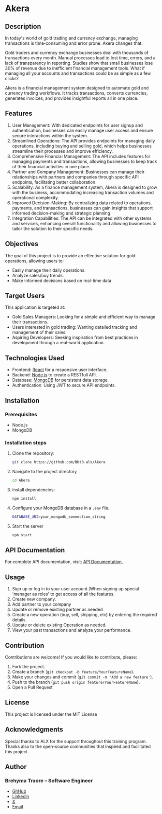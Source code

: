 # Akera 

## Description
In today's world of gold trading and currency exchange, managing transactions is time-consuming and error prone. Akera changes that.

Gold traders and currency exchange businesses deal with thousands of transactions every month. Manual processes lead to lost time, errors, and a lack of transparency in reporting.
Studies show that small businesses lose 30% of revenue due to inefficient financial management tools.
What if managing all your accounts and transactions could be as simple as a few clicks?

Akera is a financial management system designed to automate gold and currency trading workflows. It tracks transactions, converts currencies, generates invoices, and provides insightful reports all in one place.

## Features
1. User Management: With dedicated endpoints for user signup and authentication, businesses can easily manage user access and ensure secure interactions within the system.
2. Streamlined Operations: The API provides endpoints for managing daily operations, including buying and selling gold, which helps businesses streamline their processes and improve efficiency.
3. Comprehensive Financial Management: The API includes features for managing payments and transactions, allowing businesses to keep track of their financial activities in one place.
4. Partner and Company Management: Businesses can manage their relationships with partners and companies through specific API endpoints, facilitating better collaboration.
5. Scalability: As a finance management system, Akera is designed to grow with the business, accommodating increasing transaction volumes and operational complexity.
6. Improved Decision-Making: By centralizing data related to operations, payments, and transactions, businesses can gain insights that support informed decision-making and strategic planning.
7. Integration Capabilities: The API can be integrated with other systems and services, enhancing overall functionality and allowing businesses to tailor the solution to their specific needs.

## Objectives
The goal of this project is to provide an effective solution for gold operations, allowing users to:
- Easily manage their daily operations.
- Analyze sales/buy trends.
- Make informed decisions based on real-time data.

## Target Users
This application is targeted at:
- Gold Sales Managers: Looking for a simple and efficient way to manage their transactions.
- Users interested in gold trading: Wanting detailed tracking and management of their sales.
- Aspiring Developers: Seeking inspiration from best practices in development through a real-world application.

## Technologies Used
- Frontend: [React](https://reactjs.org/) for a responsive user interface.
- Backend: [Node.js](https://expressjs.com/) to create a RESTfull API.
- Database: [MongoDB](https://www.mongodb.com/) for persistent data storage.
- Authentication: Using JWT to secure API endpoints.

## Installation
### Prerequisites
- Node.js
- MongoDB

### Installation steps
1. Clone the repository:
   ```bash
   git clone https://github.com/Bbt3-alx/Akera
   ```
2. Navigate to the project directory
   ```bash
   cd Akera
   ```
3. Install dependencies:
   ```bash
   npm install
   ```
4. Configure your MongoDB database in a `.env` file.
   ```bash
   DATABASE_URI=your_mongodb_connection_string
   ```

6. Start the server
   ```bash
   npm start
   ```

## API Documentation
For complete API documentation, visit: [API Documentation.](https://akera.onrender.com/api-docs/)

## Usage
1. Sign up or log in to your user account.(When signing up special 'manager as roles' to get access of all the features.
2. Create new company.
3. Add partner to your company
4. Update or remove existing partner as needed 
5. Create a new operation (buy, sell, shipping, etc) by entering the required details.
6. Update or delete existing Operation as needed.
7. View your past transactions and analyze your performance.

## Contribution
Contributions are welcome! If you would like to contribute, please:

1. Fork the project.
2. Create a branch (`git checkout -b feature/YourFeatureName`).
3. Make your changes and commit (`git commit -m 'Add a new feature'`).
4. Push to the branch (`git push origin feature/YourFeatureName`).
5. Open a Pull Request

## License
This project is licensed under the MIT License

## Acknowledgments
Special thanks to ALX for the support throughout this training program. Thanks also to the open-source communities that inspired and facilitated this project.

## Author
### Brehyma Traore – Software Engineer
- [GitHub](https://github.com/Bbt3-alx)
- [Linkedin](https://linkedin.com/behymatraore)
- [X](https://x.com/BrehymaTraore)
- [Email](brehymatraore50@gmail.com)
